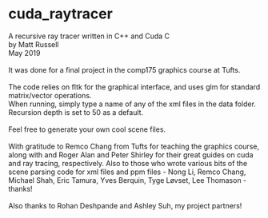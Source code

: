 # cuda_raytracer

A recursive ray tracer written in C++ and Cuda C\
by Matt Russell\
May 2019\
\
It was done for a final project in the comp175 graphics course at Tufts.\
\
The code relies on fltk for the graphical interface, and uses glm for standard matrix/vector operations.\
When running, simply type a name of any of the xml files in the data folder.\
Recursion depth is set to 50 as a default.\
\
Feel free to generate your own cool scene files.\
\
With gratitude to Remco Chang from Tufts for teaching the graphics course, along with and Roger Alan and Peter Shirley for their great guides on cuda and ray tracing, respectively. Also to those who wrote various bits of the scene parsing code for xml files and ppm files - Nong Li, Remco Chang, Michael Shah, Eric Tamura, Yves Berquin, Tyge Løvset, Lee Thomason - thanks!\
\
Also thanks to Rohan Deshpande and Ashley Suh, my project partners!
